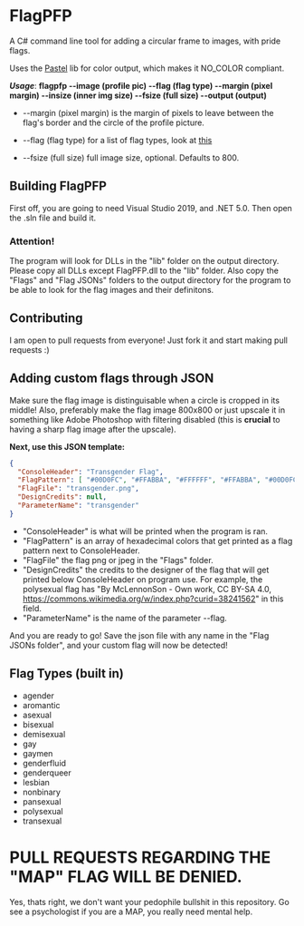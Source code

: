 # FlagPFP
A C# command line tool for adding a circular frame to images, with pride flags.

Uses the [Pastel](https://github.com/silkfire/Pastel) lib for color output, which makes it NO_COLOR compliant.

***Usage***: __flagpfp --image (profile pic) --flag (flag type) --margin (pixel margin) --insize (inner img size) --fsize (full size) --output (output)__

* --margin (pixel margin) is the margin of pixels to leave between the flag's border and the circle of the profile picture.

* --flag (flag type) for a list of flag types, look at [this](#flag-types)
  
* --fsize (full size) full image size, optional. Defaults to 800.

## Building FlagPFP
First off, you are going to need Visual Studio 2019, and .NET 5.0. Then open the .sln file and build it.

### Attention! 
The program will look for DLLs in the "lib" folder on the output directory. Please copy all DLLs except FlagPFP.dll to the "lib" folder. Also copy the "Flags" and "Flag JSONs" folders to the output directory for the program to be able to look for the flag images and their definitons.

## Contributing
I am open to pull requests from everyone! Just fork it and start making pull requests :)

## Adding custom flags through JSON
Make sure the flag image is distinguisable when a circle is cropped in its middle! Also, preferably make the flag image 800x800 or just upscale it in something like 
Adobe Photoshop with filtering disabled (this is __crucial__ to having a sharp flag image after the upscale).

__Next, use this JSON template:__
```json
{
  "ConsoleHeader": "Transgender Flag",
  "FlagPattern": [ "#00D0FC", "#FFABBA", "#FFFFFF", "#FFABBA", "#00D0FC" ],
  "FlagFile": "transgender.png",
  "DesignCredits": null,
  "ParameterName": "transgender"
}
```
* "ConsoleHeader" is what will be printed when the program is ran.
* "FlagPattern" is an array of hexadecimal colors that get printed as a flag pattern next to ConsoleHeader.
* "FlagFile" the flag png or jpeg in the "Flags" folder.
* "DesignCredits" the credits to the designer of the flag that will get printed below ConsoleHeader on program use. For example, the polysexual flag has
"By McLennonSon - Own work, CC BY-SA 4.0, https://commons.wikimedia.org/w/index.php?curid=38241562" in this field.
* "ParameterName" is the name of the parameter --flag.

And you are ready to go! Save the json file with any name in the "Flag JSONs folder", and your custom flag will now be detected!

## Flag Types (built in)

* agender
* aromantic
* asexual
* bisexual
* demisexual
* gay
* gaymen
* genderfluid
* genderqueer
* lesbian
* nonbinary
* pansexual
* polysexual
* transexual

# PULL REQUESTS REGARDING THE "MAP" FLAG WILL BE DENIED.
Yes, thats right, we don't want your pedophile bullshit in this repository. Go see a psychologist if you are a MAP, you really need mental help.
